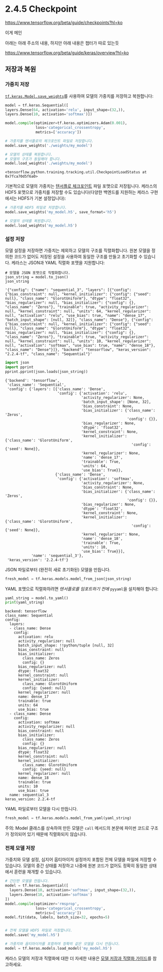 # 2.4.5 Checkpoint

https://www.tensorflow.org/beta/guide/checkpoints?hl=ko

이게 메인



아래는 아래 주소의 내용, 하지만 아래 내용은 챕터가 따로 있는듯

https://www.tensorflow.org/beta/guide/keras/overview?hl=ko

## 저장과 복원

### 가중치 저장

[`tf.keras.Model.save_weights`](https://www.tensorflow.org/api_docs/python/tf/keras/Model?hl=ko#save_weights)를 사용하여 모델의 가중치를 저장하고 복원합니다:

```python
model = tf.keras.Sequential([
layers.Dense(64, activation='relu', input_shape=(32,)),
layers.Dense(10, activation='softmax')])

model.compile(optimizer=tf.keras.optimizers.Adam(0.001),
              loss='categorical_crossentropy',
              metrics=['accuracy'])
```

```python
# 가중치를 텐서플로의 체크포인트 파일로 저장합니다.
model.save_weights('./weights/my_model')

# 모델의 상태를 복원합니다.
# 모델의 구조가 동일해야 합니다.
model.load_weights('./weights/my_model')
```

```
<tensorflow.python.training.tracking.util.CheckpointLoadStatus at 0x7fca70d5f6a0>
```

기본적으로 모델의 가중치는 [텐서플로 체크포인트](https://www.tensorflow.org/beta/guide/checkpoints?hl=ko) 파일 포맷으로 저장됩니다. 케라스의 HDF5 포맷으로 가중치를 저장할 수도 있습니다(다양한 백엔드를 지원하는 케라스 구현에서는 HDF5가 기본 설정입니다):

```python
# 가중치를 HDF5 파일로 저장합니다.
model.save_weights('my_model.h5', save_format='h5')

# 모델의 상태를 복원합니다.
model.load_weights('my_model.h5')
```



### 설정 저장

모델 설정을 저장하면 가중치는 제외하고 모델의 구조를 직렬화합니다. 원본 모델을 정의한 코드가 없어도 저장된 설정을 사용하여 동일한 구조를 만들고 초기화할 수 있습니다. 케라스는 JSON과 YAML 직렬화 포맷을 지원합니다:

```
# 모델을 JSON 포맷으로 직렬화합니다.
json_string = model.to_json()
json_string
```

```
'{"config": {"name": "sequential_3", "layers": [{"config": {"bias_constraint": null, "kernel_initializer": {"config": {"seed": null}, "class_name": "GlorotUniform"}, "dtype": "float32", "bias_regularizer": null, "bias_initializer": {"config": {}, "class_name": "Zeros"}, "trainable": true, "activity_regularizer": null, "kernel_constraint": null, "units": 64, "kernel_regularizer": null, "activation": "relu", "use_bias": true, "name": "dense_17", "batch_input_shape": [null, 32]}, "class_name": "Dense"}, {"config": {"bias_constraint": null, "kernel_initializer": {"config": {"seed": null}, "class_name": "GlorotUniform"}, "dtype": "float32", "bias_regularizer": null, "bias_initializer": {"config": {}, "class_name": "Zeros"}, "trainable": true, "activity_regularizer": null, "kernel_constraint": null, "units": 10, "kernel_regularizer": null, "activation": "softmax", "use_bias": true, "name": "dense_18"}, "class_name": "Dense"}]}, "backend": "tensorflow", "keras_version": "2.2.4-tf", "class_name": "Sequential"}'
```

```python
import json
import pprint
pprint.pprint(json.loads(json_string))
```

```
{'backend': 'tensorflow',
 'class_name': 'Sequential',
 'config': {'layers': [{'class_name': 'Dense',
                        'config': {'activation': 'relu',
                                   'activity_regularizer': None,
                                   'batch_input_shape': [None, 32],
                                   'bias_constraint': None,
                                   'bias_initializer': {'class_name': 'Zeros',
                                                        'config': {}},
                                   'bias_regularizer': None,
                                   'dtype': 'float32',
                                   'kernel_constraint': None,
                                   'kernel_initializer': {'class_name': 'GlorotUniform',
                                                          'config': {'seed': None}},
                                   'kernel_regularizer': None,
                                   'name': 'dense_17',
                                   'trainable': True,
                                   'units': 64,
                                   'use_bias': True}},
                       {'class_name': 'Dense',
                        'config': {'activation': 'softmax',
                                   'activity_regularizer': None,
                                   'bias_constraint': None,
                                   'bias_initializer': {'class_name': 'Zeros',
                                                        'config': {}},
                                   'bias_regularizer': None,
                                   'dtype': 'float32',
                                   'kernel_constraint': None,
                                   'kernel_initializer': {'class_name': 'GlorotUniform',
                                                          'config': {'seed': None}},
                                   'kernel_regularizer': None,
                                   'name': 'dense_18',
                                   'trainable': True,
                                   'units': 10,
                                   'use_bias': True}}],
            'name': 'sequential_3'},
 'keras_version': '2.2.4-tf'}
```

JSON 파일로부터 (완전히 새로 초기화된) 모델을 만듭니다.

```python
fresh_model = tf.keras.models.model_from_json(json_string)
```

YAML 포맷으로 직렬화하려면 *텐서플로를 임포트하기 전에* `pyyaml`을 설치해야 합니다:

```python
yaml_string = model.to_yaml()
print(yaml_string)
```

```
backend: tensorflow
class_name: Sequential
config:
  layers:
  - class_name: Dense
    config:
      activation: relu
      activity_regularizer: null
      batch_input_shape: !!python/tuple [null, 32]
      bias_constraint: null
      bias_initializer:
        class_name: Zeros
        config: {}
      bias_regularizer: null
      dtype: float32
      kernel_constraint: null
      kernel_initializer:
        class_name: GlorotUniform
        config: {seed: null}
      kernel_regularizer: null
      name: dense_17
      trainable: true
      units: 64
      use_bias: true
  - class_name: Dense
    config:
      activation: softmax
      activity_regularizer: null
      bias_constraint: null
      bias_initializer:
        class_name: Zeros
        config: {}
      bias_regularizer: null
      dtype: float32
      kernel_constraint: null
      kernel_initializer:
        class_name: GlorotUniform
        config: {seed: null}
      kernel_regularizer: null
      name: dense_18
      trainable: true
      units: 10
      use_bias: true
  name: sequential_3
keras_version: 2.2.4-tf
```

YAML 파일로부터 모델을 다시 만듭니다.

```python
fresh_model = tf.keras.models.model_from_yaml(yaml_string)
```

주의: Model 클래스를 상속하여 만든 모델은 `call` 메서드의 본문에 파이썬 코드로 구조가 정의되어 있기 때문에 직렬화되지 않습니다.



### 전체 모델 저장

가중치와 모델 설정, 심지어 옵티마이저 설정까지 포함된 전체 모델을 파일에 저장할 수 있습니다. 모델의 중간 상태를 저장하고 나중에 원본 코드가 없어도 정확히 동일한 상태에서 훈련을 재개할 수 있습니다.

```python
# 간단한 모델을 만듭니다.
model = tf.keras.Sequential([
  layers.Dense(10, activation='softmax', input_shape=(32,)),
  layers.Dense(10, activation='softmax')
])
model.compile(optimizer='rmsprop',
              loss='categorical_crossentropy',
              metrics=['accuracy'])
model.fit(data, labels, batch_size=32, epochs=5)


# 전체 모델을 HDF5 파일로 저장합니다.
model.save('my_model.h5')

# 가중치와 옵티마이저를 포함하여 정확히 같은 모델을 다시 만듭니다.
model = tf.keras.models.load_model('my_model.h5')
```

케라스 모델의 저장과 직렬화에 대한 더 자세한 내용은 [모델 저장과 직렬화 가이드](https://www.tensorflow.org/beta/guide/keras/saving_and_serializing?hl=ko)를 참고하세요.